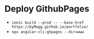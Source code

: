# Deploy GithubPages

- `ionic build --prod -- --base-href https://byMagg.github.io/portfolio/`
- `npx angular-cli-ghpages --dir=www`


